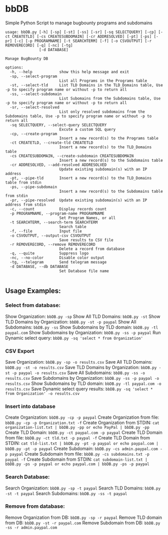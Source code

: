 # bbDB
Simple Python Script to manage bugbounty programs and subdomains


```
usage: bbDB.py [-h] [-sp] [-st] [-ss] [-sr] [-sq SELECTQUERY] [-cp] [-ct CREATETLD] [-cs CREATESUBDOMAIN] [-cr ADDRESOLVED] [-pt] [-ps] [-pr] [-c] [-p PROGRAMNAME] [-t SEARCHTERM] [-f] [-o CSVOUTPUT] [-r REMOVERECORD] [-q] [-nc] [-tg]
               [-d DATABASE]

Manage BugBounty DB

options:
  -h, --help            show this help message and exit
  -sp, --select-program
                        List all Programs in the Programs table
  -st, --select-tld     List TLD Domains in the TLD_Domains table, Use -p to specify program name or without -p to return all
  -ss, --select-subdomain
                        List Subomains from the Subdomains table, Use -p to specify program name or without -p to return all
  -sr, --select-resolved
                        List only resolved subdomains from the Subdomains table, Use -p to specify program name or without -p to return all
  -sq SELECTQUERY, --select-query SELECTQUERY
                        Excute a custom SQL query
  -cp, --create-program
                        Insert a new record(s) to the Programs table
  -ct CREATETLD, --create-tld CREATETLD
                        Insert a new record(s) to the TLD_Domains table
  -cs CREATESUBDOMAIN, --create-subdomain CREATESUBDOMAIN
                        Insert a new record(s) to the Subdomains table
  -cr ADDRESOLVED, --add-resolved ADDRESOLVED
                        Update existing subdomain(s) with an IP address
  -pt, --pipe-tld       Insert a new record(s) to the TLD_Domains table from stdin
  -ps, --pipe-subdomain
                        Insert a new record(s) to the Subdomains table from stdin
  -pr, --pipe-resolved  Update existing subdomain(s) with an IP address from stdin
  -c, --count           Display records count
  -p PROGRAMNAME, --program-name PROGRAMNAME
                        Set Program Names, or all
  -t SEARCHTERM, --search-term SEARCHTERM
                        Search table
  -f, --file            Input file
  -o CSVOUTPUT, --output-csv CSVOUTPUT
                        Save results to CSV file
  -r REMOVERECORD, --remove REMOVERECORD
                        Delete a record from database
  -q, --quite           Suppress logo
  -nc, --no-color       Disable color output
  -tg, --telegram       Send telegram message
  -d DATABASE, --db DATABASE
                        Set Database file name


```


## Usage Examples:


### Select from database:

Show Organization: ```bbDB.py -sp```
Show All TLD Domains: ```bbDB.py -st```
Show TLD Domains by Organization: ```bbDB.py -st -p paypal```
Show All Subdomains: ```bbDB.py -ss```
Show Subdomains by TLD domain: ```bbDB.py -tl paypal.com```
Show Subdomains by Organization: ```bbDB.py -ss -p paypal```
Run Dynamic select query: ```bbDB.py -sq 'select * from Organization'```

### CSV Export

Save Organization: ```bbDB.py -sp -o results.csv```
Save All TLD Domains: ```bbDB.py -st -o results.csv```
Save TLD Domains by Organization: ```bbDB.py -st -p paypal -o results.csv```
Save All Subdomains: ```bbDB.py -ss -o results.csv```
Save Subdomains by Organization: ```bbDB.py -ss -p paypal -o results.csv```
Show Subdomains by TLD domain: ```bbDB.py -tl paypal.com -o results.csv```
Save Dynamic select query results: ```bbDB.py -sq 'select * from Organization' -o results.csv```

### Insert into database

Create Organization: ```bbDB.py -cp -p paypal```
Create Organization from file: ```bbDB.py -cp -p Organization.txt -f```
Create Organization from STDIN: ```cat organization-list.txt | bbDB.py -pp or echo PayPal | bbDB.py -pp```
Create TLD Domain: ```bbDB.py -ct paypal.com -p paypal```
Create TLD Domain from file: ```bbDB.py -ct tld.txt -p paypal -f```
Create TLD Domain from STDIN: ```cat tld-list.txt | bbDB.py -pt -p paypal or echo paypal.com | bbDB.py -pt -p paypal```
Create Subdomain: ```bbDB.py -cs admin.paypal.com -p paypal```
Create Subdomain from file: ```bbDB.py -cs subdomains.txt -p paypal -f```
Create Subdomain from STDIN: ```cat subdomain-list.txt | bbDB.py -ps -p paypal or echo paypal.com | bbDB.py -ps -p paypal```

### Search Database:

Search Organization: ```bbDB.py -sp -t paypal```
Search TLD Domains: ```bbDB.py -st -t paypal```
Search Subdomains: ```bbDB.py -ss -t paypal```


### Remove from database:

Remove Organization from DB: ```bbDB.py -sp -r paypal```
Remove TLD domain from DB: ```bbDB.py -st -r paypal.com```
Remove Subdomain from DB: ```bbDB.py -ss -r admin.paypal.com```